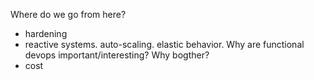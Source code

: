 Where do we go from here?
  - hardening
  - reactive systems. auto-scaling. elastic behavior.
Why are functional devops important/interesting?
Why bogther?
  - cost